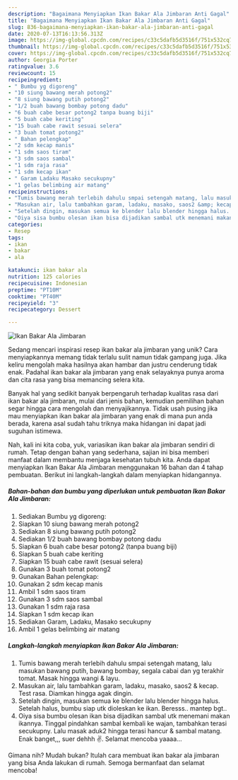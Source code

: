 ```yaml
---
description: "Bagaimana Menyiapkan Ikan Bakar Ala Jimbaran Anti Gagal"
title: "Bagaimana Menyiapkan Ikan Bakar Ala Jimbaran Anti Gagal"
slug: 836-bagaimana-menyiapkan-ikan-bakar-ala-jimbaran-anti-gagal
date: 2020-07-13T16:13:56.313Z
image: https://img-global.cpcdn.com/recipes/c33c5dafb5d3516f/751x532cq70/ikan-bakar-ala-jimbaran-foto-resep-utama.jpg
thumbnail: https://img-global.cpcdn.com/recipes/c33c5dafb5d3516f/751x532cq70/ikan-bakar-ala-jimbaran-foto-resep-utama.jpg
cover: https://img-global.cpcdn.com/recipes/c33c5dafb5d3516f/751x532cq70/ikan-bakar-ala-jimbaran-foto-resep-utama.jpg
author: Georgia Porter
ratingvalue: 3.6
reviewcount: 15
recipeingredient:
- " Bumbu yg digoreng"
- "10 siung bawang merah potong2"
- "8 siung bawang putih potong2"
- "1/2 buah bawang bombay potong dadu"
- "6 buah cabe besar potong2 tanpa buang biji"
- "5 buah cabe keriting"
- "15 buah cabe rawit sesuai selera"
- "3 buah tomat potong2"
- " Bahan pelengkap"
- "2 sdm kecap manis"
- "1 sdm saos tiram"
- "3 sdm saos sambal"
- "1 sdm raja rasa"
- "1 sdm kecap ikan"
- " Garam Ladaku Masako secukupny"
- "1 gelas belimbing air matang"
recipeinstructions:
- "Tumis bawang merah terlebih dahulu smpai setengah matang, lalu masukan bawang putih, bawang bombay, segala cabai dan yg terakhir tomat. Masak hingga wangi &amp; layu."
- "Masukan air, lalu tambahkan garam, ladaku, masako, saos2 &amp; kecap. Test rasa. Diamkan hingga agak dingin."
- "Setelah dingin, masukan semua ke blender lalu blender hingga halus. Setelah halus, bumbu siap utk dioleskan ke ikan. Beresss.. mantep bgt.."
- "Oiya sisa bumbu olesan ikan bisa dijadikan sambal utk menemani makan ikannya. Tinggal pindahkan sambal kembali ke wajan, tambahkan terasi secukupny. Lalu masak aduk2 hingga terasi hancur &amp; sambal matang. Enak banget,,, suer dehhh ✌️. Selamat mencoba yaaaa..."
categories:
- Resep
tags:
- ikan
- bakar
- ala

katakunci: ikan bakar ala 
nutrition: 125 calories
recipecuisine: Indonesian
preptime: "PT10M"
cooktime: "PT40M"
recipeyield: "3"
recipecategory: Dessert

---
```



![Ikan Bakar Ala Jimbaran](https://img-global.cpcdn.com/recipes/c33c5dafb5d3516f/751x532cq70/ikan-bakar-ala-jimbaran-foto-resep-utama.jpg)

Sedang mencari inspirasi resep ikan bakar ala jimbaran yang unik? Cara menyiapkannya memang tidak terlalu sulit namun tidak gampang juga. Jika keliru mengolah maka hasilnya akan hambar dan justru cenderung tidak enak. Padahal ikan bakar ala jimbaran yang enak selayaknya punya aroma dan cita rasa yang bisa memancing selera kita.



Banyak hal yang sedikit banyak berpengaruh terhadap kualitas rasa dari ikan bakar ala jimbaran, mulai dari jenis bahan, kemudian pemilihan bahan segar hingga cara mengolah dan menyajikannya. Tidak usah pusing jika mau menyiapkan ikan bakar ala jimbaran yang enak di mana pun anda berada, karena asal sudah tahu triknya maka hidangan ini dapat jadi suguhan istimewa.


Nah, kali ini kita coba, yuk, variasikan ikan bakar ala jimbaran sendiri di rumah. Tetap dengan bahan yang sederhana, sajian ini bisa memberi manfaat dalam membantu menjaga kesehatan tubuh kita. Anda dapat menyiapkan Ikan Bakar Ala Jimbaran menggunakan 16 bahan dan 4 tahap pembuatan. Berikut ini langkah-langkah dalam menyiapkan hidangannya.

<!--inarticleads1-->

##### Bahan-bahan dan bumbu yang diperlukan untuk pembuatan Ikan Bakar Ala Jimbaran:

1. Sediakan  Bumbu yg digoreng:
1. Siapkan 10 siung bawang merah potong2
1. Sediakan 8 siung bawang putih potong2
1. Sediakan 1/2 buah bawang bombay potong dadu
1. Siapkan 6 buah cabe besar potong2 (tanpa buang biji)
1. Siapkan 5 buah cabe keriting
1. Siapkan 15 buah cabe rawit (sesuai selera)
1. Gunakan 3 buah tomat potong2
1. Gunakan  Bahan pelengkap:
1. Gunakan 2 sdm kecap manis
1. Ambil 1 sdm saos tiram
1. Gunakan 3 sdm saos sambal
1. Gunakan 1 sdm raja rasa
1. Siapkan 1 sdm kecap ikan
1. Sediakan  Garam, Ladaku, Masako secukupny
1. Ambil 1 gelas belimbing air matang




<!--inarticleads2-->

##### Langkah-langkah menyiapkan Ikan Bakar Ala Jimbaran:

1. Tumis bawang merah terlebih dahulu smpai setengah matang, lalu masukan bawang putih, bawang bombay, segala cabai dan yg terakhir tomat. Masak hingga wangi &amp; layu.
1. Masukan air, lalu tambahkan garam, ladaku, masako, saos2 &amp; kecap. Test rasa. Diamkan hingga agak dingin.
1. Setelah dingin, masukan semua ke blender lalu blender hingga halus. Setelah halus, bumbu siap utk dioleskan ke ikan. Beresss.. mantep bgt..
1. Oiya sisa bumbu olesan ikan bisa dijadikan sambal utk menemani makan ikannya. Tinggal pindahkan sambal kembali ke wajan, tambahkan terasi secukupny. Lalu masak aduk2 hingga terasi hancur &amp; sambal matang. Enak banget,,, suer dehhh ✌️. Selamat mencoba yaaaa...




Gimana nih? Mudah bukan? Itulah cara membuat ikan bakar ala jimbaran yang bisa Anda lakukan di rumah. Semoga bermanfaat dan selamat mencoba!
